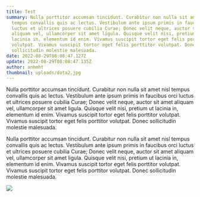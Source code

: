 ```yaml
---
title: Test
summary: Nulla porttitor accumsan tincidunt. Curabitur non nulla sit amet nisl
  tempus convallis quis ac lectus. Vestibulum ante ipsum primis in faucibus orci
  luctus et ultrices posuere cubilia Curae; Donec velit neque, auctor sit amet
  aliquam vel, ullamcorper sit amet ligula. Quisque velit nisi, pretium ut
  lacinia in, elementum id enim. Vivamus suscipit tortor eget felis porttitor
  volutpat. Vivamus suscipit tortor eget felis porttitor volutpat. Donec
  sollicitudin molestie malesuada.
date: 2022-08-29T08:08:47.127Z
update: 2022-08-29T08:08:47.135Z
author: anhmht
thumbnail: uploads/dota2.jpg
---
```

Nulla porttitor accumsan tincidunt. Curabitur non nulla sit amet nisl tempus convallis quis ac lectus. Vestibulum ante ipsum primis in faucibus orci luctus et ultrices posuere cubilia Curae; Donec velit neque, auctor sit amet aliquam vel, ullamcorper sit amet ligula. Quisque velit nisi, pretium ut lacinia in, elementum id enim. Vivamus suscipit tortor eget felis porttitor volutpat. Vivamus suscipit tortor eget felis porttitor volutpat. Donec sollicitudin molestie malesuada.

Nulla porttitor accumsan tincidunt. Curabitur non nulla sit amet nisl tempus convallis quis ac lectus. Vestibulum ante ipsum primis in faucibus orci luctus et ultrices posuere cubilia Curae; Donec velit neque, auctor sit amet aliquam vel, ullamcorper sit amet ligula. Quisque velit nisi, pretium ut lacinia in, elementum id enim. Vivamus suscipit tortor eget felis porttitor volutpat. Vivamus suscipit tortor eget felis porttitor volutpat. Donec sollicitudin molestie malesuada.

![](blob:https://ubiquitous-frangipane-ab8ae0.netlify.app/61661adf-1889-49fd-b872-e581fac4b5c9)